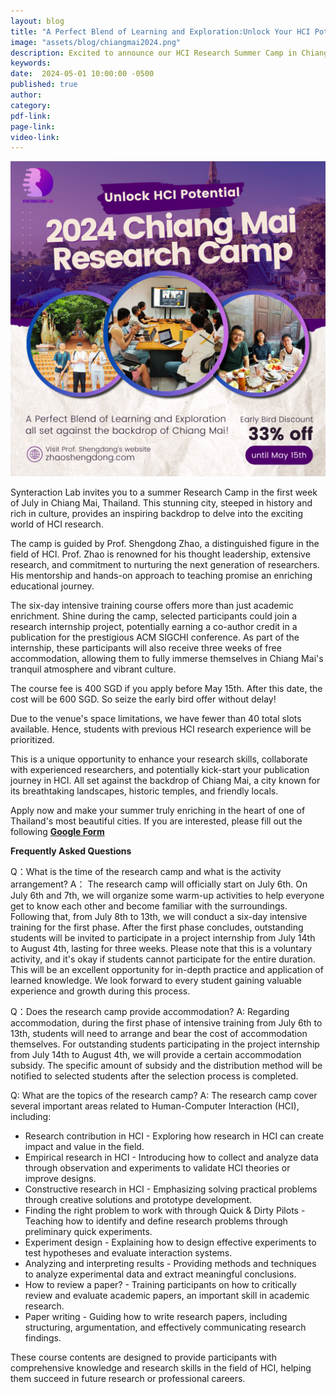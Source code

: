 ```yaml
---
layout: blog
title: "A Perfect Blend of Learning and Exploration:Unlock Your HCI Potential in Our Research Camp in Chiang Mai this Summer"
image: "assets/blog/chiangmai2024.png"
description: Excited to announce our HCI Research Summer Camp in Chiang Mai this July! Join me for an immersive experience in one of Thailand's most captivating cities. Together, we'll delve into the world of HCI research, collaborate on projects, and unlock your potential in this vibrant field. 
keywords: 
date:  2024-05-01 10:00:00 -0500
published: true
author:
category:
pdf-link:
page-link:
video-link:
---
```


![Chiang Mai Camp Poster](/assets/blog/chiangmai2024.png "Chiang Mai Camp")

Synteraction Lab invites you to a summer Research Camp in the first week of July in Chiang Mai, Thailand. This stunning city, steeped in history and rich in culture, provides an inspiring backdrop to delve into the exciting world of HCI research.

The camp is guided by Prof. Shengdong Zhao, a distinguished figure in the field of HCI. Prof. Zhao is renowned for his thought leadership, extensive research, and commitment to nurturing the next generation of researchers. His mentorship and hands-on approach to teaching promise an enriching educational journey.

The six-day intensive training course offers more than just academic enrichment. Shine during the camp, selected participants could join a research internship project, potentially earning a co-author credit in a publication for the prestigious ACM SIGCHI conference. As part of the internship, these participants will also receive three weeks of free accommodation, allowing them to fully immerse themselves in Chiang Mai's tranquil atmosphere and vibrant culture.

The course fee is 400 SGD if you apply before May 15th. After this date, the cost will be 600 SGD. So seize the early bird offer without delay!

Due to the venue's space limitations, we have fewer than 40 total slots available. Hence, students with previous HCI research experience will be prioritized.

This is a unique opportunity to enhance your research skills, collaborate with experienced researchers, and potentially kick-start your publication journey in HCI. All set against the backdrop of Chiang Mai, a city known for its breathtaking landscapes, historic temples, and friendly locals.

Apply now and make your summer truly enriching in the heart of one of Thailand's most beautiful cities. If you are interested, please fill out the following **[Google Form](https://forms.gle/YqeYqdxHueDPv396A)**

**Frequently Asked Questions**

Q：What is the time of the research camp and what is the activity arrangement? 
A： The research camp will officially start on July 6th. On July 6th and 7th, we will organize some warm-up activities to help everyone get to know each other and become familiar with the surroundings. Following that, from July 8th to 13th, we will conduct a six-day intensive training for the first phase.
After the first phase concludes, outstanding students will be invited to participate in a project internship from July 14th to August 4th, lasting for three weeks. Please note that this is a voluntary activity, and it's okay if students cannot participate for the entire duration. This will be an excellent opportunity for in-depth practice and application of learned knowledge. We look forward to every student gaining valuable experience and growth during this process.

Q：Does the research camp provide accommodation? 
A: Regarding accommodation, during the first phase of intensive training from July 6th to 13th, students will need to arrange and bear the cost of accommodation themselves. For outstanding students participating in the project internship from July 14th to August 4th, we will provide a certain accommodation subsidy. The specific amount of subsidy and the distribution method will be notified to selected students after the selection process is completed.

Q: What are the topics of the research camp? 
A: The research camp cover several important areas related to Human-Computer Interaction (HCI), including:
- Research contribution in HCI - Exploring how research in HCI can create impact and value in the field. 
- Empirical research in HCI - Introducing how to collect and analyze data through observation and experiments to validate HCI theories or improve designs. 
- Constructive research in HCI - Emphasizing solving practical problems through creative solutions and prototype development. 
- Finding the right problem to work with through Quick & Dirty Pilots - Teaching how to identify and define research problems through preliminary quick experiments. 
- Experiment design - Explaining how to design effective experiments to test hypotheses and evaluate interaction systems. 
- Analyzing and interpreting results - Providing methods and techniques to analyze experimental data and extract meaningful conclusions. 
- How to review a paper? - Training participants on how to critically review and evaluate academic papers, an important skill in academic research. 
- Paper writing - Guiding how to write research papers, including structuring, argumentation, and effectively communicating research findings.

These course contents are designed to provide participants with comprehensive knowledge and research skills in the field of HCI, helping them succeed in future research or professional careers.
